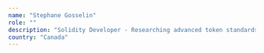 ```yaml
---
name: "Stephane Gosselin"
role: ""
description: "Solidity Developer - Researching advanced token standards and token bridge."
country: "Canada"
---
```


